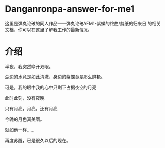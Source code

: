 # Danganronpa-answer-for-me1

这里是弹丸论破的同人作品——弹丸论破AFM1-紫蝶的终曲/剪纸的归来日 的相关文档，你可以在这里了解我工作的最新情况。

# 介绍

半夜，我突然睁开双眼。

湖边的水竟是如此清澈，身边的紫蝶竟是那么鲜艳。

可是，我的眼中我的心中只剩下占据夜空的月亮

此时此刻，没有夜晚

只有月亮，月亮，还有月亮

今晚的月色真美啊。

就如他一样……


再度苏醒，已是很久以后的现在。
